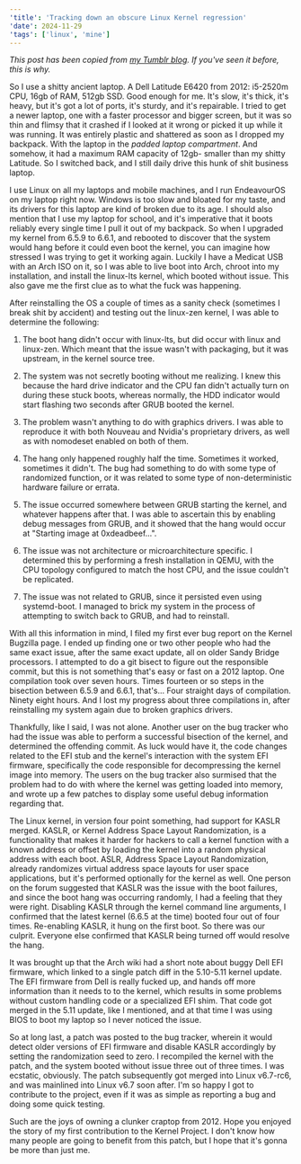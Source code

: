 ```yaml
---
'title': 'Tracking down an obscure Linux Kernel regression'
'date': 2024-11-29
'tags': ['linux', 'mine']
---
```


_This post has been copied from [my Tumblr blog](https://tumblr.com/shibedrill1). If you've seen it before, this is why._

So I use a shitty ancient laptop. A Dell Latitude E6420 from 2012: i5-2520m CPU, 16gb of RAM, 512gb SSD. Good enough for me. It's slow, it's thick, it's heavy, but it's got a lot of ports, it's sturdy, and it's repairable. I tried to get a newer laptop, one with a faster processor and bigger screen, but it was so thin and flimsy that it crashed if I looked at it wrong or picked it up while it was running. It was entirely plastic and shattered as soon as I dropped my backpack. With the laptop in the _padded laptop compartment_. And somehow, it had a maximum RAM capacity of 12gb- smaller than my shitty Latitude. So I switched back, and I still daily drive this hunk of shit business laptop.

<!-- more -->

I use Linux on all my laptops and mobile machines, and I run EndeavourOS on my laptop right now. Windows is too slow and bloated for my taste, and its drivers for this laptop are kind of broken due to its age. I should also mention that I use my laptop for school, and it's imperative that it boots reliably every single time I pull it out of my backpack. So when I upgraded my kernel from 6.5.9 to 6.6.1, and rebooted to discover that the system would hang before it could even boot the kernel, you can imagine how stressed I was trying to get it working again. Luckily I have a Medicat USB with an Arch ISO on it, so I was able to live boot into Arch, chroot into my installation, and install the linux-lts kernel, which booted without issue. This also gave me the first clue as to what the fuck was happening.

After reinstalling the OS a couple of times as a sanity check (sometimes I break shit by accident) and testing out the linux-zen kernel, I was able to determine the following:

1. The boot hang didn't occur with linux-lts, but did occur with linux and linux-zen. Which meant that the issue wasn't with packaging, but it was upstream, in the kernel source tree.

2. The system was not secretly booting without me realizing. I knew this because the hard drive indicator and the CPU fan didn't actually turn on during these stuck boots, whereas normally, the HDD indicator would start flashing two seconds after GRUB booted the kernel.

3. The problem wasn't anything to do with graphics drivers. I was able to reproduce it with both Nouveau and Nvidia's proprietary drivers, as well as with nomodeset enabled on both of them.

4. The hang only happened roughly half the time. Sometimes it worked, sometimes it didn't. The bug had something to do with some type of randomized function, or it was related to some type of non-deterministic hardware failure or errata.

5. The issue occurred somewhere between GRUB starting the kernel, and whatever happens after that. I was able to ascertain this by enabling debug messages from GRUB, and it showed that the hang would occur at "Starting image at 0xdeadbeef...".

6. The issue was not architecture or microarchitecture specific. I determined this by performing a fresh installation in QEMU, with the CPU topology configured to match the host CPU, and the issue couldn't be replicated.

7. The issue was not related to GRUB, since it persisted even using systemd-boot. I managed to brick my system in the process of attempting to switch back to GRUB, and had to reinstall.

With all this information in mind, I filed my first ever bug report on the Kernel Bugzilla page. I ended up finding one or two other people who had the same exact issue, after the same exact update, all on older Sandy Bridge processors. I attempted to do a git bisect to figure out the responsible commit, but this is not something that's easy or fast on a 2012 laptop. One compilation took over seven hours. Times fourteen or so steps in the bisection between 6.5.9 and 6.6.1, that's... Four straight days of compilation. Ninety eight hours. And I lost my progress about three compilations in, after reinstalling my system again due to broken graphics drivers.

Thankfully, like I said, I was not alone. Another user on the bug tracker who had the issue was able to perform a successful bisection of the kernel, and determined the offending commit. As luck would have it, the code changes related to the EFI stub and the kernel's interaction with the system EFI firmware, specifically the code responsible for decompressing the kernel image into memory. The users on the bug tracker also surmised that the problem had to do with where the kernel was getting loaded into memory, and wrote up a few patches to display some useful debug information regarding that.

The Linux kernel, in version four point something, had support for KASLR merged. KASLR, or Kernel Address Space Layout Randomization, is a functionality that makes it harder for hackers to call a kernel function with a known address or offset by loading the kernel into a random physical address with each boot. ASLR, Address Space Layout Randomization, already randomizes virtual address space layouts for user space applications, but it's performed optionally for the kernel as well. One person on the forum suggested that KASLR was the issue with the boot failures, and since the boot hang was occurring randomly, I had a feeling that they were right. Disabling KASLR through the kernel command line arguments, I confirmed that the latest kernel (6.6.5 at the time) booted four out of four times. Re-enabling KASLR, it hung on the first boot. So there was our culprit. Everyone else confirmed that KASLR being turned off would resolve the hang.

It was brought up that the Arch wiki had a short note about buggy Dell EFI firmware, which linked to a single patch diff in the 5.10-5.11 kernel update. The EFI firmware from Dell is really fucked up, and hands off more information than it needs to to the kernel, which results in some problems without custom handling code or a specialized EFI shim. That code got merged in the 5.11 update, like I mentioned, and at that time I was using BIOS to boot my laptop so I never noticed the issue.

So at long last, a patch was posted to the bug tracker, wherein it would detect older versions of EFI firmware and disable KASLR accordingly by setting the randomization seed to zero. I recompiled the kernel with the patch, and the system booted without issue three out of three times. I was ecstatic, obviously. The patch subsequently got merged into Linux v6.7-rc6, and was mainlined into Linux v6.7 soon after. I'm so happy I got to contribute to the project, even if it was as simple as reporting a bug and doing some quick testing.

Such are the joys of owning a clunker craptop from 2012. Hope you enjoyed the story of my first contribution to the Kernel Project. I don't know how many people are going to benefit from this patch, but I hope that it's gonna be more than just me.
